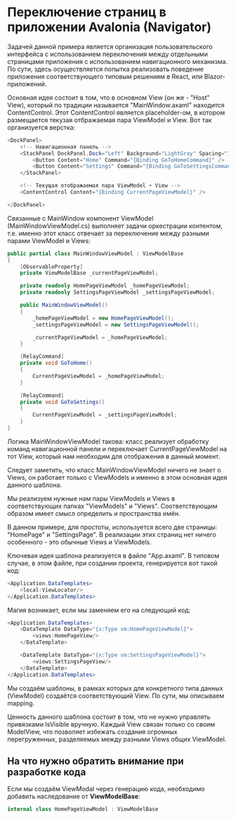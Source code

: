 # Переключение страниц в приложении Avalonia (Navigator)

Задачей данной примера является организация пользовательского интерфейса с использованием переключения между отдельными страницами приложения с использованием навигационного механизма. По сути, здесь осуществляется попытка реализовать поведение приложения соответствующего типовым решениям в React, или Blazor-приложений.

Основная идея состоит в том, что в основном View (он же - "Host" View), который по традиции называется "MainWindow.axaml" находится ContentControl. Этот ContentControl является placeholder-ом, в котором размещается текузая отбражаемая пара ViewModel и View. Вот так организуется верстка:

```csharp
<DockPanel>
    <!-- Навигационная панель -->
    <StackPanel DockPanel.Dock="Left" Background="LightGray" Spacing="10">
        <Button Content="Home" Command="{Binding GoToHomeCommand}" />
        <Button Content="Settings" Command="{Binding GoToSettingsCommand}" />
    </StackPanel>

    <!-- Текущая отображаемая пара ViewModel + View -->
    <ContentControl Content="{Binding CurrentPageViewModel}" />

</DockPanel>	
```

Связанные с MainWindow компонент ViewModel (MainWindowViewModel.cs) выполняет задачи оркестрации контентом, т.е. именно этот класс отвечает за переключение между разными парами ViewModel и Views:

```csharp
public partial class MainWindowViewModel : ViewModelBase
{
    [ObservableProperty]
    private ViewModelBase _currentPageViewModel;

    private readonly HomePageViewModel _homePageViewModel;
    private readonly SettingsPageViewModel _settingsPageViewModel;

    public MainWindowViewModel()
    {
        _homePageViewModel = new HomePageViewModel();
        _settingsPageViewModel = new SettingsPageViewModel();

        _currentPageViewModel = _homePageViewModel;
    }

    [RelayCommand]
    private void GoToHome()
    {
        CurrentPageViewModel = _homePageViewModel;
    }

    [RelayCommand]
    private void GoToSettings()
    {
        CurrentPageViewModel = _settingsPageViewModel;
    }
}
```

Логика MainWindowViewModel такова: класс реализует обработку команд навигационной панели и переключает CurrentPageViewModel на тот View, который нам необходим для отображения в данный момент.

Следует заметить, что класс MainWindowViewModel ничего не знает о Views, он работает только с ViewModels и именно в этом основная идея данного шаблона.

Мы реализуем нужные нам пары ViewModels и Views в соответствующих папках "ViewModels" и "Views". Соответствующим образом имеет смысл определить и пространства имён.

В данном примере, для простоты, используется всего две страницы: "HomePage" и "SettingsPage". В реализации этих страниц нет ничего особенного - это обычные Views и ViewModels.

Ключевая идея шаблона реализуется в файле "App.axaml". В типовом случае, в этом файле, при создании проекта, генерируется вот такой код:

```csharp
<Application.DataTemplates>
    <local:ViewLocator/>
</Application.DataTemplates>
```

Магия возникает, если мы заменяем его на следующий код:

```csharp
<Application.DataTemplates>
    <DataTemplate DataType="{x:Type vm:HomePageViewModel}">
        <views:HomePageView/>
    </DataTemplate>

    <DataTemplate DataType="{x:Type vm:SettingsPageViewModel}">
        <views:SettingsPageView/>
    </DataTemplate>
</Application.DataTemplates>	
```

Мы создаём шаблоны, в рамках которых для конкретного типа данных (ViewModel) создаётся соответствующий View. По сути, мы описываем mapping.

Ценность данного шаблона состоит в том, что не нужно управлять привязками IsVisible вручную. Каждый View связан только со своим ModelView, что позволяет избежать создания огромных перегруженных, разделяемых между разными Views общих ViewModel.

## На что нужно обратить внимание при разработке кода

Если мы создаём ViewModal через генерацию кода, необходимо добавить наследование от **ViewModelBase**:

```csharp
internal class HomePageViewModel : ViewModelBase
```
